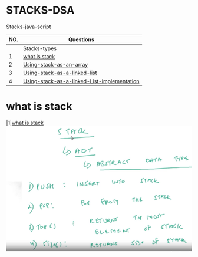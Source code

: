 # STACKS-DSA
Stacks-java-script


| NO. | Questions                                                                                                                                                                  |
| --- | ----------------------------------------------------------------------------------------------------------------------------------------------------------------------------------------------------------------------------------------------- |   
|     |   Stacks-types                                                                                                                                                             |
|  1  | [what is stack](#)                                                                                                                                                         |
|  2  | [Using-stack-as-an-array](#)                                                                                                                                               |
|  3  | [Using-stack-as-a-linked-list](#)                                                                                                                                          |
|  4  | [Using-stack-as-a-linked-List-implementation](#)                                                                                                                           |

# what is stack
|1|[what is stack](#)
![Image of Stack](./whatisStack/image1.png)
